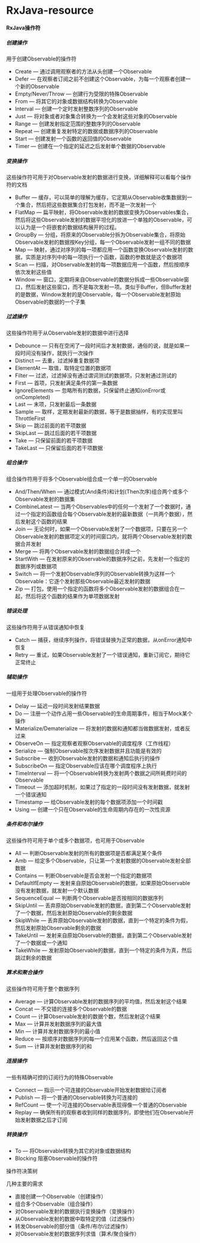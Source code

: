 # RxJava-resource

**RxJava操作符**

##### 创建操作

用于创建Observable的操作符

- Create — 通过调用观察者的方法从头创建一个Observable
- Defer — 在观察者订阅之前不创建这个Observable，为每一个观察者创建一个新的Observable
- Empty/Never/Throw — 创建行为受限的特殊Observable
- From — 将其它的对象或数据结构转换为Observable
- Interval — 创建一个定时发射整数序列的Observable
- Just — 将对象或者对象集合转换为一个会发射这些对象的Observable
- Range — 创建发射指定范围的整数序列的Observable
- Repeat — 创建重复发射特定的数据或数据序列的Observable
- Start — 创建发射一个函数的返回值的Observable
- Timer — 创建在一个指定的延迟之后发射单个数据的Observable

##### 变换操作

这些操作符可用于对Observable发射的数据进行变换，详细解释可以看每个操作符的文档

- Buffer — 缓存，可以简单的理解为缓存，它定期从Observable收集数据到一个集合，然后把这些数据集合打包发射，而不是一次发射一个
- FlatMap — 扁平映射，将Observable发射的数据变换为Observables集合，然后将这些Observable发射的数据平坦化的放进一个单独的Observable，可以认为是一个将嵌套的数据结构展开的过程。
- GroupBy — 分组，将原来的Observable分拆为Observable集合，将原始Observable发射的数据按Key分组，每一个Observable发射一组不同的数据
- Map — 映射，通过对序列的每一项都应用一个函数变换Observable发射的数据，实质是对序列中的每一项执行一个函数，函数的参数就是这个数据项
- Scan — 扫描，对Observable发射的每一项数据应用一个函数，然后按顺序依次发射这些值
- Window — 窗口，定期将来自Observable的数据分拆成一些Observable窗口，然后发射这些窗口，而不是每次发射一项。类似于Buffer，但Buffer发射的是数据，Window发射的是Observable，每一个Observable发射原始Observable的数据的一个子集

##### 过滤操作

这些操作符用于从Observable发射的数据中进行选择

- Debounce — 只有在空闲了一段时间后才发射数据，通俗的说，就是如果一段时间没有操作，就执行一次操作
- Distinct — 去重，过滤掉重复数据项
- ElementAt — 取值，取特定位置的数据项
- Filter — 过滤，过滤掉没有通过谓词测试的数据项，只发射通过测试的
- First — 首项，只发射满足条件的第一条数据
- IgnoreElements — 忽略所有的数据，只保留终止通知(onError或onCompleted)
- Last — 末项，只发射最后一条数据
- Sample — 取样，定期发射最新的数据，等于是数据抽样，有的实现里叫ThrottleFirst
- Skip — 跳过前面的若干项数据
- SkipLast — 跳过后面的若干项数据
- Take — 只保留前面的若干项数据
- TakeLast — 只保留后面的若干项数据

##### 组合操作

组合操作符用于将多个Observable组合成一个单一的Observable

- And/Then/When — 通过模式(And条件)和计划(Then次序)组合两个或多个Observable发射的数据集
- CombineLatest — 当两个Observables中的任何一个发射了一个数据时，通过一个指定的函数组合每个Observable发射的最新数据（一共两个数据），然后发射这个函数的结果
- Join — 无论何时，如果一个Observable发射了一个数据项，只要在另一个Observable发射的数据项定义的时间窗口内，就将两个Observable发射的数据合并发射
- Merge — 将两个Observable发射的数据组合并成一个
- StartWith — 在发射原来的Observable的数据序列之前，先发射一个指定的数据序列或数据项
- Switch — 将一个发射Observable序列的Observable转换为这样一个Observable：它逐个发射那些Observable最近发射的数据
- Zip — 打包，使用一个指定的函数将多个Observable发射的数据组合在一起，然后将这个函数的结果作为单项数据发射

##### 错误处理

这些操作符用于从错误通知中恢复

- Catch — 捕获，继续序列操作，将错误替换为正常的数据，从onError通知中恢复
- Retry — 重试，如果Observable发射了一个错误通知，重新订阅它，期待它正常终止

##### 辅助操作

一组用于处理Observable的操作符

- Delay — 延迟一段时间发射结果数据
- Do — 注册一个动作占用一些Observable的生命周期事件，相当于Mock某个操作
- Materialize/Dematerialize — 将发射的数据和通知都当做数据发射，或者反过来
- ObserveOn — 指定观察者观察Observable的调度程序（工作线程）
- Serialize — 强制Observable按次序发射数据并且功能是有效的
- Subscribe — 收到Observable发射的数据和通知后执行的操作
- SubscribeOn — 指定Observable应该在哪个调度程序上执行
- TimeInterval — 将一个Observable转换为发射两个数据之间所耗费时间的Observable
- Timeout — 添加超时机制，如果过了指定的一段时间没有发射数据，就发射一个错误通知
- Timestamp — 给Observable发射的每个数据项添加一个时间戳
- Using — 创建一个只在Observable的生命周期内存在的一次性资源

##### 条件和布尔操作

这些操作符可用于单个或多个数据项，也可用于Observable

- All — 判断Observable发射的所有的数据项是否都满足某个条件
- Amb — 给定多个Observable，只让第一个发射数据的Observable发射全部数据
- Contains — 判断Observable是否会发射一个指定的数据项
- DefaultIfEmpty — 发射来自原始Observable的数据，如果原始Observable没有发射数据，就发射一个默认数据
- SequenceEqual — 判断两个Observable是否按相同的数据序列
- SkipUntil — 丢弃原始Observable发射的数据，直到第二个Observable发射了一个数据，然后发射原始Observable的剩余数据
- SkipWhile — 丢弃原始Observable发射的数据，直到一个特定的条件为假，然后发射原始Observable剩余的数据
- TakeUntil — 发射来自原始Observable的数据，直到第二个Observable发射了一个数据或一个通知
- TakeWhile — 发射原始Observable的数据，直到一个特定的条件为真，然后跳过剩余的数据

##### 算术和聚合操作

这些操作符可用于整个数据序列

- Average — 计算Observable发射的数据序列的平均值，然后发射这个结果
- Concat — 不交错的连接多个Observable的数据
- Count — 计算Observable发射的数据个数，然后发射这个结果
- Max — 计算并发射数据序列的最大值
- Min — 计算并发射数据序列的最小值
- Reduce — 按顺序对数据序列的每一个应用某个函数，然后返回这个值
- Sum — 计算并发射数据序列的和

##### 连接操作

一些有精确可控的订阅行为的特殊Observable

- Connect — 指示一个可连接的Observable开始发射数据给订阅者
- Publish — 将一个普通的Observable转换为可连接的
- RefCount — 使一个可连接的Observable表现得像一个普通的Observable
- Replay — 确保所有的观察者收到同样的数据序列，即使他们在Observable开始发射数据之后才订阅

##### 转换操作

- To — 将Observable转换为其它的对象或数据结构
- Blocking 阻塞Observable的操作符

操作符决策树

几种主要的需求

- 直接创建一个Observable（创建操作）
- 组合多个Observable（组合操作）
- 对Observable发射的数据执行变换操作（变换操作）
- 从Observable发射的数据中取特定的值（过滤操作）
- 转发Observable的部分值（条件/布尔/过滤操作）
- 对Observable发射的数据序列求值（算术/聚合操作）



